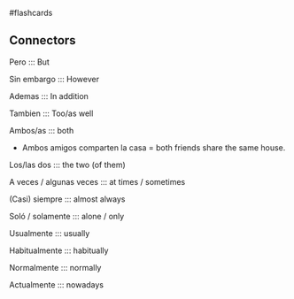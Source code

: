 #flashcards 

## Connectors

Pero ::: But
<!--SR:!2023-03-23,23,270!2023-03-19,19,250-->

Sin embargo ::: However
<!--SR:!2023-02-18,3,250!2023-02-16,1,230-->

Ademas ::: In addition
<!--SR:!2023-03-03,3,230!2023-02-16,1,230-->

Tambien ::: Too/as well
<!--SR:!2023-03-15,15,230!2023-02-16,1,230-->

Ambos/as ::: both 
<!--SR:!2023-03-03,3,230!2023-03-02,2,210-->
- Ambos amigos comparten la casa = both friends share the same house.

Los/las dos ::: the two (of them)
<!--SR:!2023-02-18,3,250!2023-02-18,3,250-->

A veces / algunas veces ::: at times / sometimes
<!--SR:!2023-02-18,3,250!2023-02-18,3,250-->

(Casi) siempre ::: almost always
<!--SR:!2023-02-18,3,250!2023-02-16,1,230-->

Soló / solamente ::: alone / only
<!--SR:!2023-03-16,16,230!2023-02-18,3,250-->

Usualmente ::: usually
<!--SR:!2023-03-20,20,250!2023-02-18,3,250-->

Habitualmente ::: habitually
<!--SR:!2023-03-20,20,250!2023-02-18,3,250-->

Normalmente ::: normally
<!--SR:!2023-02-18,3,250!2023-02-19,4,270-->

Actualmente ::: nowadays
<!--SR:!2023-02-18,3,250!2023-03-22,22,270-->